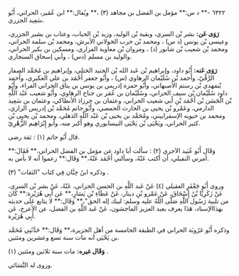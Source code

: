 ٦٣٢٢ -** د س:** مؤمل بن الفضل بن مجاهد (٣) ،** ويُقال:** ابن عُمَير، الحراني، أَبُو سَعِيد الجزري.

**رَوَى عَن:** بشر بْن السري، وبقية بْن الوليد، وزيد بْن الحباب، وعتاب بن بشير الجزري، وعيسى بْن يونس (د س) ، ومحمد بْن حرب الخولاني الأبرش، ومحمد بْن سلمة الحراني، ومحمد بْن شعيب بْن شابور (د) ، ومروان بْن معاوية الفزاري، ومسكين بن بكير الحراني، والوليد بن مسلم (دس) ، وأبي إسحاق السنجاري.

**رَوَى عَنه:** أَبُو داود، وإبراهيم بْن عَبد الله بْن الجنيد الختلي، وإبراهيم بن مُحَمَّد الصفار الرَّقِّيّ، وأَحمد بْن سُلَيْمان الرهاوي (س) ، وأَبُو جعفر أَحْمَد بن علي العكبري، وأَحمد بْنمهدي بْن رستم الأصبهاني، وأَبُو حمزة إدريس بن يونس بن يناق الحراني الفراء، وأَبُو داود سُلَيْمان بْن سيف الحراني، وسُلَيْمان بن عُمَر بن جناح الرهاوي، وأَبُو شعيب عَبْد اللَّهِ بْن الْحَسَن بْن أَحْمَد بْنِ أَبي شعيب الحراني، وعثمان بن خرزاذ الأنطاكي، وعثمان بن سَعِيد الدارمي، وعَمْرو بْن يحيى بن الحارث الحمصي، وأَبُو حاتم مُحَمَّد بْن إدريس الرازي، ومحمد بن حيويه الإسفراييني، ومُحَمَّد بن يحيى بْن عَبْد اللَّهِ الذهلي، ومحمد بْن يحيى بْن كثير الحراني، ويَحْيَى بْن يَحْيَى النيسابوري وهو أكبر منه، وأبو إِبْرَاهِيم الزُّهْرِيّ.

قال أَبُو حاتم (١) : ثقة رضى.

وَقَال أَبُو عُبَيد الآجري (٢) : سألت أبا داود عن مؤمل بن الفضل الحراني،** فَقَالَ:** أمرني النفيلي، أن أكتب عَنْهُ، وسألني أَحْمَد عَنْهُ،** وَقَال:** زعموا أنه لا بأس به.

وذكره ابنُ حِبَّان فِي كتاب "الثقات" (٣) .

وروى أَبُو جَعْفَرٍ العقيلي (٤) عَنْ عَبد اللَّهِ بن الحسن الحراني، عَنْهُ، عَنْ بشر بْن السري، عَنْ زَكَرِيَّا بْنُ إِسْحَاقَ، عَنْ عَمْرو بْنِ دينار، عَنْ عَطَاءِ بْنِ يَسَارٍ،** عَن أَبِي هُرَيْرة:** كَانَ من تلبية رَسُول اللَّهِ صَلَّى اللَّهُ عليه وسلم: لبيك إله الحق"،** وَقَال:** لا يتابع عَلَى حديثه بهذاالإسناد، هَذَا يعرف بعبد العزيز الماجشون، عَنْ عَبد اللَّهِ بن الفضل، عن الأعرج، عَن أَبِي هُرَيْرة.

وذكره أَبُو عَرُوبَة الحراني في الطبقة الخامسة من أهل الجزيرة،** وَقَال:** حَدَّثَنِي مُحَمَّد بن يَحْيَى أنه مات سنة تسع وعشرين ومئتين.

**وَقَال غيره:** مات سنة ثلاثين ومئتين (١) .

وروى له النَّسَائي.